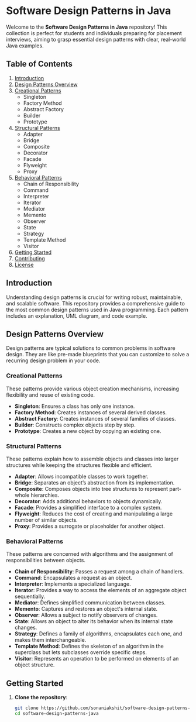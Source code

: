 # Software Design Patterns in Java

Welcome to the **Software Design Patterns in Java** repository! This collection is perfect for students and individuals preparing for placement interviews, aiming to grasp essential design patterns with clear, real-world Java examples.

## Table of Contents
1. [Introduction](#introduction)
2. [Design Patterns Overview](#design-patterns-overview)
3. [Creational Patterns](#creational-patterns)
    - Singleton
    - Factory Method
    - Abstract Factory
    - Builder
    - Prototype
4. [Structural Patterns](#structural-patterns)
    - Adapter
    - Bridge
    - Composite
    - Decorator
    - Facade
    - Flyweight
    - Proxy
5. [Behavioral Patterns](#behavioral-patterns)
    - Chain of Responsibility
    - Command
    - Interpreter
    - Iterator
    - Mediator
    - Memento
    - Observer
    - State
    - Strategy
    - Template Method
    - Visitor
6. [Getting Started](#getting-started)
7. [Contributing](#contributing)
8. [License](#license)

## Introduction
Understanding design patterns is crucial for writing robust, maintainable, and scalable software. This repository provides a comprehensive guide to the most common design patterns used in Java programming. Each pattern includes an explanation, UML diagram, and code example.

## Design Patterns Overview
Design patterns are typical solutions to common problems in software design. They are like pre-made blueprints that you can customize to solve a recurring design problem in your code.

### Creational Patterns
These patterns provide various object creation mechanisms, increasing flexibility and reuse of existing code.

- **Singleton**: Ensures a class has only one instance.
- **Factory Method**: Creates instances of several derived classes.
- **Abstract Factory**: Creates instances of several families of classes.
- **Builder**: Constructs complex objects step by step.
- **Prototype**: Creates a new object by copying an existing one.

### Structural Patterns
These patterns explain how to assemble objects and classes into larger structures while keeping the structures flexible and efficient.

- **Adapter**: Allows incompatible classes to work together.
- **Bridge**: Separates an object’s abstraction from its implementation.
- **Composite**: Composes objects into tree structures to represent part-whole hierarchies.
- **Decorator**: Adds additional behaviors to objects dynamically.
- **Facade**: Provides a simplified interface to a complex system.
- **Flyweight**: Reduces the cost of creating and manipulating a large number of similar objects.
- **Proxy**: Provides a surrogate or placeholder for another object.

### Behavioral Patterns
These patterns are concerned with algorithms and the assignment of responsibilities between objects.

- **Chain of Responsibility**: Passes a request among a chain of handlers.
- **Command**: Encapsulates a request as an object.
- **Interpreter**: Implements a specialized language.
- **Iterator**: Provides a way to access the elements of an aggregate object sequentially.
- **Mediator**: Defines simplified communication between classes.
- **Memento**: Captures and restores an object's internal state.
- **Observer**: Allows a subject to notify observers of changes.
- **State**: Allows an object to alter its behavior when its internal state changes.
- **Strategy**: Defines a family of algorithms, encapsulates each one, and makes them interchangeable.
- **Template Method**: Defines the skeleton of an algorithm in the superclass but lets subclasses override specific steps.
- **Visitor**: Represents an operation to be performed on elements of an object structure.

## Getting Started
1. **Clone the repository**:
   ```sh
   git clone https://github.com/sonaniakshit/software-design-patterns-java.git
   cd software-design-patterns-java
